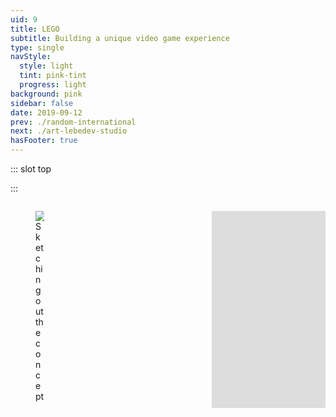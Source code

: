 ```yaml
---
uid: 9
title: LEGO
subtitle: Building a unique video game experience
type: single
navStyle:
  style: light
  tint: pink-tint
  progress: light
background: pink
sidebar: false
date: 2019-09-12
prev: ./random-international
next: ./art-lebedev-studio
hasFooter: true
---
```


::: slot top

<Stage-ProjectStage rag="rag-3" :noise="true" ctaLabel="none" ctaUrl="#"
description="LEGO Dimensions blends brick building with video games. It brings together unlikely allies in a mash-up multiverse. It's a unique take on toys-to-life.">

  <template v-slot:visual-column>
    <figure class="lego-image">
      <Heros-ImageHero src="/images/lego/lego-comp.svg" alt="Ecosia mobile devices"/>
    </figure>
  </template>

</Stage-ProjectStage>

<style lang="sass">

.lego-image
  position: absolute
  left: -25%
  width: 200%

</style>

:::


<Content-ContextSection :box="true" rag="rag-5">

<template v-slot:main>

## Context

My early career was defined by my time at LEGO, both in-house and later as a consultant with [Design by Touch](https://www.designbytouch.com/). Among diverse projects including Nexo Knights, Bionicle, Hero Factory, City, Mario and numerous undisclosed concepts, Dimensions is my favourite project. Happily, it broke out of the concept phase and into the real world. It's the LEGO answer to Skylanders, Disney Infinity, and Nintendo Amiibo. I joined the core team as we took it from back-of-the-napkin idea to major strategic initiative backed by the whole company.

LEGO's unique DNA sets Dimensions apart from competitors. We wanted to push forward what it means to blend toys and video games into a single experience. One route was to emphasise building and rebuilding as part of the integrated gameplay. Contextual on-screen building instructions show children how to modify their models to solve puzzles and beat challenges. Another was to stimulate roleplaying in the real world. We saw the hardware as more than just a gateway for bringing LEGO into the game. It was also a new kind of gamepad which facilitated interactions triggered by the toy's physical state. Dimensions launched in 2015 to overwhelmingly positive reviews but was cancelled in 2017 as the broader category fell out of favour with children and parents.


<!--

Encourage kids to build crazy cross-brand combinations. This is the essence of LEGO. It's what children are gleefully doing themselves already. As part of the value proposition: only possible given LEGOs amazing relationships with global entertainment brands. Linking to the LEGO Movie.


Characters, power-ups and vehicles are loaded into the game by placing them on the Toypad.
Children are encouraged to build and rebuild models to solve puzzles and challenges, following contextual on-screen building instructions.

LEGO's unique DNA sets it apart.

Bridging the gap between bricks and video games

Like any LEGO building set, LEGO Dimensions is a system of play - expandable platform for digital crossover play.

Children
Physical characters, powerups and vehicles are loaded into the game by placing them on the Toypad. Assigning the tag in the Toypad teleportation core and then placing the model and tag in the play space. Save the Toy Tag with the current character or model. On-screen building instructions.

Emphasised building and rebuilding as part of the gameplay. Built and rebuilt, unlocking new powers and abilities.
3-in-1 Building. Build and then rebuild to power-up every vehicle and gadget. Each can be built a total of three times providing super-charged, in-game abilities with each upgrade.
The LEGO Toy Pad is more than a gateway for bringing physical LEGO into the game. It's also a new kind of gamepad. It lights-up, flashes and even changes color to give players clues as to where to go, what to look for, or how to solve a puzzle. Gamers command the action – where and when the physical toys are moved on the LEGO Toy Pad will impact what happens in the game.


Where the game's innovative designs push forward what it means to blend toys and games into a single experience


Fulfilling a childhood dream working as an intern at LEGO in Billund. Later as a design consultant via Design by Touch.
This is one of my favourite projects. Among dozens I developed for LEGO. With the greatest reach.

 One standout projects was LEGO Dimensions, where I helped develop a unique approach to the toys-to-life category.

 Get your builder a LEGO® DIMENSIONS™ mash-up multiverse! They can collect their favourite characters and bring them to life in the video game!

 When a mysterious and powerful vortex suddenly appears in various LEGO worlds, different characters from DC Comics, The Lord of the Rings and The LEGO Movie are swept away. To save their friends, Batman, Gandalf and Wyldstyle bravely jump into the vortex and quickly find themselves fighting to save all of LEGO humanity. Let creativity be the guide to a building and gaming adventure - journey through unexpected worlds and team-up with unlikely allies on the quest to defeat the evil Lord Vortech. Play with different from different worlds together in one LEGO videogame, and use each other's vehicles and gadgets in a way never before possible. LEGO Bad Cop driving the DeLorean Time Machine. Why not?! The LEGO Ninja go Masters of Spinjitsu fighting alongside Wonder Woman...yes, please! Get ready to break the rules, because the only rule with LEGO Dimensions is that there are no rules.

The LEGO DIMENSIONS Starter Pack has everything you need to set out on epic mash-up adventures filled with iconic worlds and unlikely allies as you’ve never seen them before. Build the minifigure heroes and fire-up the game to start the experience, then follow the in-game build instructions to assemble the loose bricks into the LEGO Gateway, and place the structure on the LEGO Toy Pad.  There’s a whole multiverse of puzzles to solve, and challenges and enemies to face, and when you’re ready for more, collect level, team & fun packs to expand your collection. Use whatever minifigure with whichever vehicle or gadget – go ahead… break the rules!


 -->

</template>

<template v-slot:side>

**Product**
Integrated video game, peripheral and toys

**Sector**
Children's toys and entertainment

**Timeframe**
2014

**My role**
Interaction and industrial designer

**LEGO Team**
Project manager, manufacturing engineer

</template>

</Content-ContextSection>




<Content-FreeSection padding="is-large">

<div class="columns is-multiline">
  <div class="column is-half">
    <figure class="image is-lego">
      <img class="lazyload" data-src="/images/lego/lego-sketches.jpg" alt="Sketching out the concept">
    </figure>
  </div>

  <div class="column is-half">
    <figure class="image is-lego">
      <img class="lazyload" data-src="/images/lego/lego-details.jpg" alt="Refining details">
    </figure>
  </div>

  <div class="column is-half">
    <figure class="image is-16by9">
      <img class="lazyload" data-src="/images/lego/Lego-dimensions.jpg" alt="Trailer still">
    </figure>
  </div>


  <div class="column is-half">
    <figure class="image is-16by9">
      <iframe width="560" height="315" src="https://www.youtube.com/embed/0kmnrwfDewo" frameborder="0" allow="picture-in-picture" allowfullscreen></iframe>
    </figure>
  </div>

</div>



</Content-FreeSection>
